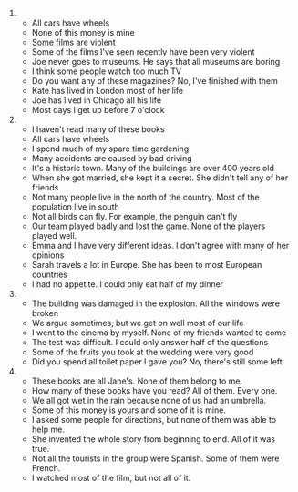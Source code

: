 1.
    - All cars have wheels
    - None of this money is mine
    - Some films are violent
    - Some of the films I've seen recently have been very violent
    - Joe never goes to museums. He says that all museums are boring
    - I think some people watch too much TV
    - Do you want any of these magazines? No, I've finished with them
    - Kate has lived in London most of her life
    - Joe has lived in Chicago all his life
    - Most days I get up before 7 o'clock

2.
    - I haven't read many of these books
    - All cars have wheels
    - I spend much of my spare time gardening
    - Many accidents are caused by bad driving
    - It's a historic town. Many of the buildings are over 400 years old
    - When she got married, she kept it a secret. She didn't tell any of her friends
    - Not many people live in the north of the country. Most of the population live in south
    - Not all birds can fly. For example, the penguin can't fly
    - Our team played badly and lost the game. None of the players played well.
    - Emma and I have very different ideas. I don't agree with many of her opinions
    - Sarah travels a lot in Europe. She has been to most European countries
    - I had no appetite. I could only eat half of my dinner

3.
    - The building was damaged in the explosion. All the windows were broken
    - We argue sometimes, but we get on well most of our life
    - I went to the cinema by myself. None of my friends wanted to come
    - The test was difficult. I could only answer half of the questions
    - Some of the fruits you took at the wedding were very good
    - Did you spend all toilet paper I gave you? No, there's still some left

4.
    - These books are all Jane's. None of them belong to me.
    - How many of these books have you read? All of them. Every one.
    - We all got wet in the rain because none of us had an umbrella.
    - Some of this money is yours and some of it is mine.
    - I asked some people for directions, but none of them was able to help me.
    - She invented the whole story from beginning to end. All of it was true.
    - Not all the tourists in the group were Spanish. Some of them were French.
    - I watched most of the film, but not all of it.